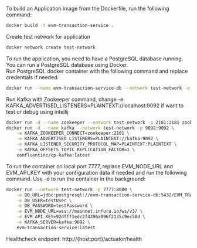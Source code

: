 To build an Application image from the Dockerfile, run the following command:
```bash
docker build -t evm-transaction-service .
```

Create test network for application
```bash
docker network create test-network
```

To run the application, you need to have a PostgreSQL database running. You can run a PostgreSQL database using Docker.
<br>Run PostgreSQL docker container with the following command and replace credentials if needed:
```bash
docker run --name evm-transaction-service-db --network test-network -e POSTGRES_USER=testUser -e POSTGRES_PASSWORD=testPassword -e POSTGRES_DB=EVM_TRANSACTION_SERVICE -p 5432:5432 -d postgres:latest
```

Run Kafka with Zookeeper command, change  -e KAFKA_ADVERTISED_LISTENERS=PLAINTEXT://localhost:9092 if want to test 
or debug using intellij
```bash
docker run -d --name zookeeper --network test-network -p 2181:2181 zookeeper:3.5
docker run -d --name kafka --network test-network -p 9092:9092 \
    -e KAFKA_ZOOKEEPER_CONNECT=zookeeper:2181 \
    -e KAFKA_ADVERTISED_LISTENERS=PLAINTEXT://kafka:9092 \
    -e KAFKA_LISTENER_SECURITY_PROTOCOL_MAP=PLAINTEXT:PLAINTEXT \
    -e KAFKA_OFFSETS_TOPIC_REPLICATION_FACTOR=1 \
    confluentinc/cp-kafka:latest
```

To run the container on local port 7777, replace EVM_NODE_URL and EVM_API_KEY with your configuration data if needed and run the following command. Use -d to run the container in the background:
```bash
docker run --network test-network -p 7777:8080 \
    -e DB_URL=jdbc:postgresql://evm-transaction-service-db:5432/EVM_TRANSACTION_SERVICE \
    -e DB_USER=testUser \
    -e DB_PASSWORD=testPassword \
    -e EVM_NODE_URL=wss://mainnet.infura.io/ws/v3/ \
    -e EVM_API_KEY=92dfff1edc2f4396a096f2135c9ec58d \
    -e KAFKA_SERVER=kafka:9092 \
    evm-transaction-service:latest
```

Healthcheck endpoint: http://{host:port}/actuator/health